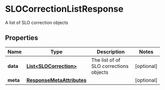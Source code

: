 

# SLOCorrectionListResponse

A list of  SLO correction objects

## Properties

Name | Type | Description | Notes
------------ | ------------- | ------------- | -------------
**data** | [**List&lt;SLOCorrection&gt;**](SLOCorrection.md) | The list of of SLO corrections objects |  [optional]
**meta** | [**ResponseMetaAttributes**](ResponseMetaAttributes.md) |  |  [optional]



